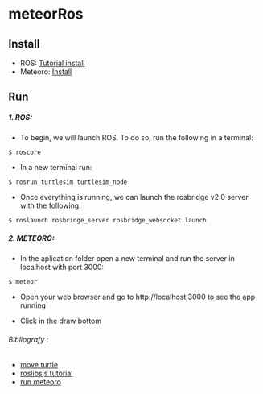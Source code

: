 meteorRos
=======================

## Install

+ ROS: [Tutorial install](http://wiki.ros.org/ROS/Tutorials/InstallingandConfiguringROSEnvironment)
+ Meteoro: [Install](https://www.meteor.com/install)

## Run

##### 1. ROS:
+ To begin, we will launch ROS. To do so, run the following in a terminal:
```
$ roscore
```
+ In a new terminal run:
```
$ rosrun turtlesim turtlesim_node
```
+ Once everything is running, we can launch the rosbridge v2.0 server with the following:
```
$ roslaunch rosbridge_server rosbridge_websocket.launch
```

##### 2. METEORO:
+ In the aplication folder open a new terminal and run the server in localhost with port 3000:
```
$ meteor
```
+ Open your web browser and go to http://localhost:3000 to see the app running

+ Click in the draw bottom

###### Bibliografy :
+ [move turtle](http://wiki.ros.org/ROS/Tutorials/UnderstandingTopics)
+ [roslibsjs tutorial](http://wiki.ros.org/roslibjs/Tutorials/BasicRosFunctionality)
+ [run meteoro](https://www.meteor.com/tutorials/blaze/creating-an-app)
